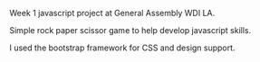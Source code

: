 Week 1 javascript project at General Assembly WDI LA.

Simple rock paper scissor game to help develop javascript skills.

I used the bootstrap framework for CSS and design support.

